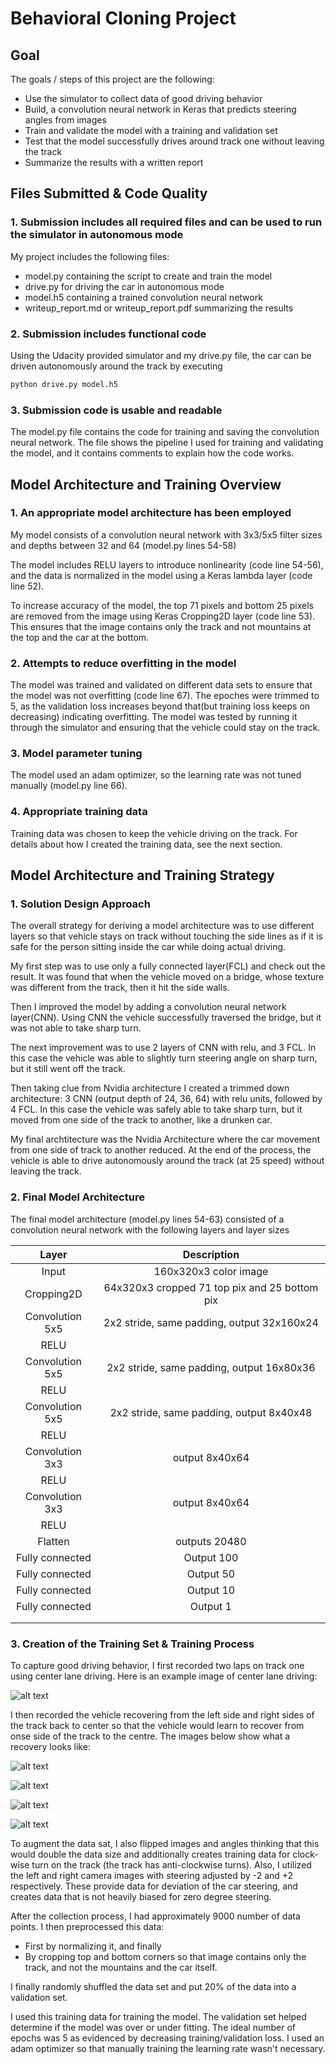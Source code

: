# Behavioral Cloning Project

## Goal

The goals / steps of this project are the following:
* Use the simulator to collect data of good driving behavior
* Build, a convolution neural network in Keras that predicts steering angles from images
* Train and validate the model with a training and validation set
* Test that the model successfully drives around track one without leaving the track
* Summarize the results with a written report


[//]: # (Image References)

[image1]: ./dataSetImages/center_2017_09_03_09_51_41_668.jpg "Model Visualization"
[image2]: ./dataSetImages/center_2017_09_03_10_05_15_623.jpg "Recovery Image"
[image3]: ./dataSetImages/center_2017_09_03_10_05_18_024.jpg "Recovery Image"
[image4]: ./dataSetImages/center_2017_09_03_10_05_18_382.jpg "Recovery Image"
[image5]: ./dataSetImages/center_2017_09_03_10_05_18_733.jpg "Recovery Image"


## Files Submitted & Code Quality

### 1. Submission includes all required files and can be used to run the simulator in autonomous mode

My project includes the following files:
* model.py containing the script to create and train the model
* drive.py for driving the car in autonomous mode
* model.h5 containing a trained convolution neural network 
* writeup_report.md or writeup_report.pdf summarizing the results

### 2. Submission includes functional code
Using the Udacity provided simulator and my drive.py file, the car can be driven autonomously around the track by executing 
```sh
python drive.py model.h5
```

### 3. Submission code is usable and readable

The model.py file contains the code for training and saving the convolution neural network. The file shows the pipeline I used for training and validating the model, and it contains comments to explain how the code works.

## Model Architecture and Training Overview

### 1. An appropriate model architecture has been employed

My model consists of a convolution neural network with 3x3/5x5 filter sizes and depths between 32 and 64 (model.py lines 54-58) 

The model includes RELU layers to introduce nonlinearity (code line 54-56), and the data is normalized in the model using a Keras lambda layer (code line 52). 

To increase accuracy of the model, the top 71 pixels and bottom 25 pixels are removed from the image using Keras Cropping2D layer (code line 53). This ensures that the image contains only the track and not mountains at the top and the car at the bottom.

### 2. Attempts to reduce overfitting in the model

The model was trained and validated on different data sets to ensure that the model was not overfitting (code line 67). The epoches were trimmed to 5, as the validation loss increases beyond that(but training loss keeps on decreasing) indicating overfitting. The model was tested by running it through the simulator and ensuring that the vehicle could stay on the track.

### 3. Model parameter tuning

The model used an adam optimizer, so the learning rate was not tuned manually (model.py line 66).

### 4. Appropriate training data

Training data was chosen to keep the vehicle driving on the track. For details about how I created the training data, see the next section. 

## Model Architecture and Training Strategy

### 1. Solution Design Approach

The overall strategy for deriving a model architecture was to use different layers so that vehicle stays on track without touching the side lines as if it is safe for the person sitting inside the car while doing actual driving.

My first step was to use only a fully connected layer(FCL) and check out the result. It was found that when the vehicle moved on a bridge, whose texture was different from the track, then it hit the side walls.

Then I improved the model by adding a convolution neural network layer(CNN). Using CNN the vehicle successfully traversed the bridge, but it was not able to take sharp turn.

The next improvement was to use 2 layers of CNN with relu, and 3 FCL. In this case the vehicle was able to slightly turn steering angle on sharp turn, but it still went off the track.

Then taking clue from Nvidia architecture I created a trimmed down architecture: 3 CNN (output depth of 24, 36, 64) with relu units, followed by 4 FCL. In this case the vehicle was safely able to take sharp turn, but it moved from one side of the track to another, like a drunken car.

My final archtitecture was the Nvidia Architecture where the car movement from one side of track to another reduced. At the end of the process, the vehicle is able to drive autonomously around the track (at 25 speed) without leaving the track.

### 2. Final Model Architecture

The final model architecture (model.py lines 54-63) consisted of a convolution neural network with the following layers and layer sizes 

| Layer         		|     Description	        					| 
|:---------------------:|:---------------------------------------------:| 
| Input         		| 160x320x3 color image   						| 
| Cropping2D     		| 64x320x3 cropped 71 top pix and 25 bottom pix	|
| Convolution 5x5     	| 2x2 stride, same padding, output 32x160x24 	|
| RELU					|												|
| Convolution 5x5     	| 2x2 stride, same padding, output 16x80x36 	|
| RELU					|												|
| Convolution 5x5     	| 2x2 stride, same padding, output 8x40x48 		|
| RELU					|												|
| Convolution 3x3		| output 8x40x64								|
| RELU					|												|
| Convolution 3x3		| output 8x40x64    							|
| RELU					|												|
| Flatten				| outputs 20480 								|
| Fully connected		| Output 100        							|
| Fully connected		| Output 50 									|
| Fully connected		| Output 10        								|
| Fully connected		| Output 1 										|
|						|												|
|						|												|


### 3. Creation of the Training Set & Training Process

To capture good driving behavior, I first recorded two laps on track one using center lane driving. Here is an example image of center lane driving:

![alt text][image1]

I then recorded the vehicle recovering from the left side and right sides of the track back to center so that the vehicle would learn to recover from onse side of the track to the centre. The images below show what a recovery looks like:

![alt text][image2]

![alt text][image3]

![alt text][image4]

![alt text][image5]


To augment the data sat, I also flipped images and angles thinking that this would double the data size and additionally creates training data for clock-wise turn on the track (the track has anti-clockwise turns). Also, I utilized the left and right camera images with steering adjusted by -2 and +2 respectively. These provide data for deviation of the car steering, and creates data that is not heavily biased for zero degree steering.

After the collection process, I had approximately 9000 number of data points. I then preprocessed this data: 
* First by normalizing it, and finally
* By cropping top and bottom corners  so that image contains only the track, and not the mountains and the car itself.


I finally randomly shuffled the data set and put 20% of the data into a validation set. 

I used this training data for training the model. The validation set helped determine if the model was over or under fitting. The ideal number of epochs was 5 as evidenced by decreasing training/validation loss. I used an adam optimizer so that manually training the learning rate wasn't necessary.
